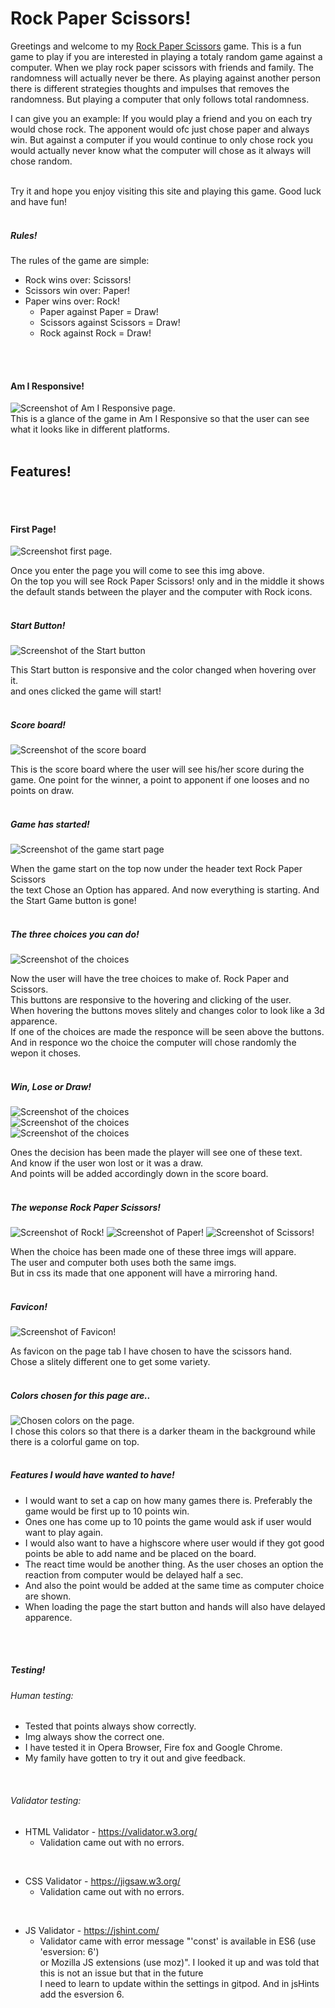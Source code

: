 # Rock Paper Scissors!

Greetings and welcome to my [Rock Paper Scissors](https://miswaq.github.io/rock-paper-scissors/) game.
This is a fun game to play if you are interested in playing
a totaly random game against a computer.
When we play rock paper scissors with friends and family.
The randomness will actually never be there.
As playing against another person there is different strategies
thoughts and impulses that removes the randomness.
But playing a computer that only follows total randomness.

I can give you an example:
If you would play a friend and you on each try would chose rock.
The apponent would ofc just chose paper and always win.
But against a computer if you would continue to only chose rock
you would actually never know what the computer will chose as it
always will chose random.
<br>
<br>

Try it and hope you enjoy visiting this site and playing this game.
Good luck and have fun!
<br>
<br>

##### Rules!
The rules of the game are simple:
- Rock wins over: Scissors!
- Scissors win over: Paper!
- Paper wins over: Rock!
  - Paper against Paper = Draw!
  - Scissors against Scissors = Draw!
  - Rock against Rock = Draw!
<br>
<br>

#### Am I Responsive!
![Screenshot of Am I Responsive page.](/assets/images/readmimg/amiresponsive.png)
<br>
This is a glance of the game in Am I Responsive so that the user can see what it looks like in different platforms.
<br>
<br>

## Features!
<br>
<br>

#### First Page!
![Screenshot first page.](/assets/images/readmimg/startpage.png)
<br>

Once you enter the page you will come to see this img above.
<br>
On the top you will see Rock Paper Scissors! only and in the middle it shows <br> the default stands between the player and the computer with Rock icons.
<br>
<br>

##### Start Button!

![Screenshot of the Start button](/assets/images/readmimg/startbutton.png)
<br>

This Start button is responsive and the color changed when hovering over it.<br>
and ones clicked the game will start!
<br>
<br>

##### Score board!

![Screenshot of the score board](/assets/images/readmimg/score.png)
<br>

This is the score board where the user will see his/her score during the game.
One point for the winner, a point to apponent if one looses and no points on draw.
<br>
<br>

##### Game has started!

![Screenshot of the game start page](/assets/images/readmimg/ingame.png)
<br>

When the game start on the top now under the header text Rock Paper Scissors <br>
the text Chose an Option has appared. And now everything is starting. And the Start Game button is gone!
<br>
<br>

##### The three choices you can do!

![Screenshot of the choices](/assets/images/readmimg/choices.png)
<br>

Now the user will have the tree choices to make of. Rock Paper and Scissors.<br>
This buttons are responsive to the hovering and clicking of the user.<br>
When hovering the buttons moves slitely and changes color to look like a 3d apparence.<br>
If one of the choices are made the responce will be seen above the buttons.<br>
And in responce wo the choice the computer will chose randomly the wepon it choses.
<br>
<br>

##### Win, Lose or Draw!

![Screenshot of the choices](/assets/images/readmimg/win.png)
<br>
![Screenshot of the choices](/assets/images/readmimg/lose.png)
<br>
![Screenshot of the choices](/assets/images/readmimg/draw.png)
<br>

Ones the decision has been made the player will see one of these text.<br>
And know if the user won lost or it was a draw.<br>
And points will be added accordingly down in the score board.
<br>
<br>

##### The weponse Rock Paper Scissors!

![Screenshot of Rock!](/assets/images/rock.png)
![Screenshot of Paper!](/assets/images/paper.png)
![Screenshot of Scissors!](/assets/images/scissors.png)
<br>

When the choice has been made one of these three imgs will appare.<br>
The user and computer both uses both the same imgs.<br>
But in css its made that one apponent will have a mirroring hand.
<br>
<br>

##### Favicon!

![Screenshot of Favicon!](/assets/images/favicon.ico)
<br>

As favicon on the page tab I have chosen to have the scissors hand.<br>
Chose a slitely different one to get some variety.
<br>
<br>

##### Colors chosen for this page are..
![Chosen colors on the page.](/assets/images/readmimg/chosencollor.png)
<br>
I chose this colors so that there is a darker theam in the background while there is a colorful game on top.
<br>
<br>

##### Features I would have wanted to have!
- I would want to set a cap on how many games there is. Preferably the game would be first up to 10 points win.
- Ones one has come up to 10 points the game would ask if user would want to play again.
- I would also want to have a highscore where user would if they got good points be able to add name and be placed on the board.
- The react time would be another thing. As the user choses an option the reaction from computer would be delayed half a sec.
- And also the point would be added at the same time as computer choice are shown.
- When loading the page the start button and hands will also have delayed apparence.
<br>
<br>

##### Testing!
###### Human testing:
- Tested that points always show correctly.
- Img always show the correct one.
- I have tested it in Opera Browser, Fire fox and Google Chrome.
- My family have gotten to try it out and give feedback.
<br>

###### Validator testing:
- HTML Validator - https://validator.w3.org/
    - Validation came out with no errors.
<br>

- CSS Validator - https://jigsaw.w3.org/
    - Validation came out with no errors.
<br>

- JS Validator - https://jshint.com/
    - Validator came with error message "'const' is available in ES6 (use 'esversion: 6')<br>
      or Mozilla JS extensions (use moz)". I looked it up and was told that this is not an issue but that in the future<br>
      I need to learn to update within the settings in gitpod. And in jsHints add the esversion 6.
      

